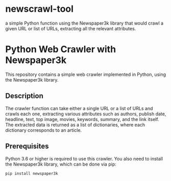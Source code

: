 # newscrawl-tool
a simple Python function using the Newspaper3k library that would crawl a given URL or list of URLs, extracting all the relevant attributes.
# Python Web Crawler with Newspaper3k

This repository contains a simple web crawler implemented in Python, using the Newspaper3k library.

## Description

The crawler function can take either a single URL or a list of URLs and crawls each one, extracting various attributes such as authors, publish date, headline, text, top image, movies, keywords, summary, and the link itself. The extracted data is returned as a list of dictionaries, where each dictionary corresponds to an article.

## Prerequisites

Python 3.6 or higher is required to use this crawler. You also need to install the Newspaper3k library, which can be done via pip:

```shell
pip install newspaper3k
